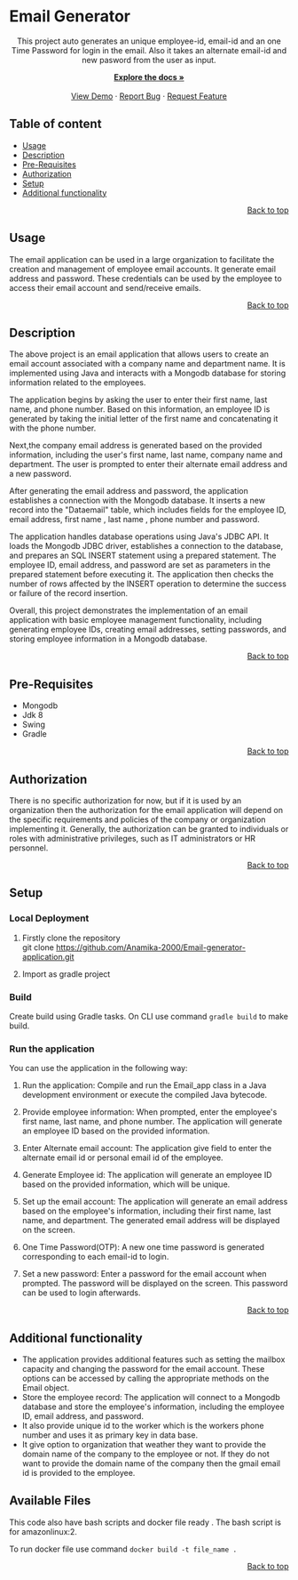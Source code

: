# Email Generator

<p align="center">
This project auto generates an unique employee-id, email-id and an one Time Password for login in the email. Also it takes an alternate email-id and new pasword from the user as input.

<p align="center">
    <a href="https://github.com/Anamika-2000/Email-generator-application/blob/master/Readme.md"><strong>Explore the docs »</strong></a>
<br>
<br>
    <a href="https://github.com/Anamika-2000/Email-generator-application">View Demo</a>
    ·
    <a href="https://github.com/Anamika-2000/Email-generator-application/issues/new">Report Bug</a>
    ·
    <a href="https://github.com/Anamika-2000/Email-generator-application/issues/new">Request Feature</a>

## Table of content
- [Usage](#usage)
- [Description ](#description)
- [Pre-Requisites](#pre-requisites)
- [Authorization](#authorization)
- [Setup](#setup)
- [Additional functionality](#additional-functionality)

<p align="right">
 <a href="#email-generator">Back to top</a>
</p>


## Usage

 The email application can be used in a large organization to facilitate the creation and management of employee email accounts. It generate email address and password.  These credentials can be used by the employee to access their email account and send/receive emails.

 
<p align="right">
 <a href="#email-generator">Back to top</a>
</p>

## Description

The above project is an email application that allows users to create an email account associated with a company name and department name. It is implemented using Java and interacts with a Mongodb database for storing information related to the employees.

The application begins by asking the user to enter their first name, last name, and phone number. Based on this information, an employee ID is generated by taking the initial letter of the first name and concatenating it with the phone number.

Next,the company email address is generated based on the provided information, including the user's first name, last name, company name and department. The user is prompted to enter their alternate email address and a new password.  

After generating the email address and password, the application establishes a connection with the Mongodb database. It inserts a new record into the "Dataemail" table, which includes fields for the employee ID, email address, first name , last name , phone number and password.

The application handles database operations using Java's JDBC API. It loads the Mongodb JDBC driver, establishes a connection to the database, and prepares an SQL INSERT statement using a prepared statement. The employee ID, email address, and password are set as parameters in the prepared statement before executing it. The application then checks the number of rows affected by the INSERT operation to determine the success or failure of the record insertion.

Overall, this project demonstrates the implementation of an email application with basic employee management functionality, including generating employee IDs, creating email addresses, setting passwords, and storing employee information in a Mongodb database.

<p align="right">
 <a href="#email-generator">Back to top</a>
</p>

## Pre-Requisites
* Mongodb
* Jdk 8
* Swing
* Gradle

<p align="right">
 <a href="#email-generator">Back to top</a>
</p>

## Authorization

There is no specific authorization for now, but if it is used by an organization then the authorization for the email application will depend on the specific requirements and policies of the company or organization implementing it. Generally, the authorization can be granted to individuals or roles with administrative privileges, such as IT administrators or HR personnel.


<p align="right">
 <a href="#email-generator">Back to top</a>
</p>

## Setup
   
### Local Deployment

1. Firstly clone the repository  
git clone https://github.com/Anamika-2000/Email-generator-application.git

2. Import as gradle project 

### Build

Create build using Gradle tasks. On CLI use command `gradle build` to make build.

### Run the application
You can use the application in the following way:

1. Run the application: Compile and run the Email_app class in a Java development environment or execute the compiled Java bytecode.

2. Provide employee information: When prompted, enter the employee's first name, last name, and phone number. The application will generate an employee ID based on the provided information.

3. Enter Alternate email account: The application give field to enter the alternate email id or personal email id of the employee.

4. Generate Employee id:  The application will generate an employee ID based on the provided information, which will be unique.

4. Set up the email account: The application will generate an email address based on the employee's information, including their first name, last name, and department. The generated email address will be displayed on the screen. 

5. One Time Password(OTP): A new one time password is generated corresponding to each email-id to login.

5. Set a new password: Enter a password for the email account when prompted. The password will be displayed on the screen. This password can be used to login afterwards.


<p align="right">
 <a href="#email-generator">Back to top</a>
</p>

## Additional functionality

<ul><li>The application provides additional features such as setting the mailbox capacity and changing the password for the email account. These options can be accessed by calling the appropriate methods on the Email object.</li>
<li>Store the employee record: The application will connect to a Mongodb database and store the employee's information, including the employee ID, email address, and password.</li>
<li>It also provide unique id to the worker which is the workers phone number and uses it as primary key in data base.</li>
<li>It give option to organization that weather they want to provide the domain name of the company to the employee or not. If they do not want to provide the domain name of the company then the gmail email id is provided to the employee.</ul>

## Available Files
This code also have bash scripts and docker file ready . The bash script is for amazonlinux:2.

To run docker file use command `docker build -t file_name .`

<p align="right">
 <a href="#email-generator">Back to top</a>
</p>
